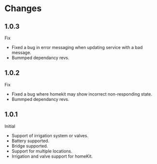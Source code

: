 # Changes

## 1.0.3
Fix
-   Fixed a bug in error messaging when updating service with a bad message.
-   Bummped dependancy revs.

## 1.0.2
Fix
-   Fixed a bug where homekit may show incorrect non-responding state.
-   Bummped dependancy revs.

## 1.0.1
Initial 
-   Support of irrigation system or valves.
-   Battery supported.
-   Bridge supported.
-   Support for multiple locations.
-   Irrigation and valve support for homeKit.
